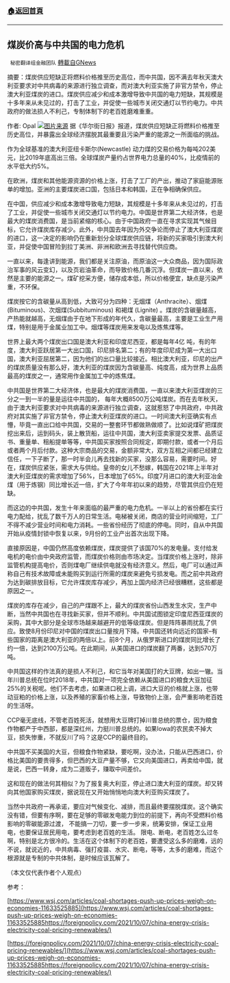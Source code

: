 ###  [:house:返回首頁](https://github.com/ourhimalayas/txt)
---


## 煤炭价高与中共国的电力危机
` 秘密翻译组金融团队` [轉載自GNews](https://gnews.org/zh-hans/1614378/)

摘要：煤炭供应短缺正将燃料价格推至历史高位，而中共国，因不满去年秋天澳大利亚要求对中共病毒的来源进行独立调查，而对澳大利亚实施了非官方禁令，停止澳大利亚煤炭的进口。煤炭供应减少和成本激增导致中共国的电力短缺，其规模是十多年来从未见过的，打击了工业，并促使一些城市关闭交通灯以节约电力。中共政府的做法损人不利己，专制体制下的老百姓磨难重重。

作者: Opal
![](https://assets.gnews.org/wp-content/uploads/2021/10/2021-10-24-OPAL.jpg)[图片来源](https://www.wsj.com)
据《华尔街日报》报道，煤炭供应短缺正将燃料价格推至历史高位，并暴露出全球经济摆脱其最重要且污染严重的能源之一所面临的挑战。

作为全球基准的澳大利亚纽卡斯尔(Newcastle) 动力煤的交易价格为每吨202美元，比2019年底高出三倍。全球煤炭产量约占世界电力总量的40%，比疫情前的水平低大约5%。

在欧洲，煤炭和其他能源资源的价格上涨，打击了工厂的产出，推动了家庭能源账单的增加。亚洲的主要煤炭进口国，包括日本和韩国，正在争相确保供应。

在中国，供应减少和成本激增导致电力短缺，其规模是十多年来从未见过的，打击了工业，并促使一些城市关闭交通灯以节约电力。中国是世界第二大经济体，也是最大的煤炭消费国，是当前紧缩的核心。由于中国政府一直在寻求实现其气候目标，它允许煤炭库存减少。此外，中共国去年因为外交争论而停止了澳大利亚煤炭的进口，这一决定的影响仍在重新划分全球煤炭供应链，将新的买家吸引到澳大利亚，并促使中国冒险到拉丁美洲、非洲和欧洲去寻找替代供应商。

一直以来，每逢讲到能源，我们都是关注原油，而原油这一大众商品，因为国际政治军事的风云变幻，以及页岩油革命，而导致价格几番沉浮。但煤炭一直以来，依然是主要的能源之一。煤矿挖采方便，储存成本低，所以价格便宜，缺点是污染严重，不环保。

煤炭按它的含碳量从高到低，大致可分为四种：无烟煤（Anthracite）、烟煤(Bituminous)、次烟煤(Subbituminous) 和褐煤 (Lignite) 。煤炭的含碳量越高，产热能就越高，无烟煤由于在地下形成的年代久，含碳量最高，主要是工业生产用煤，特别是用于金属业加工中。烟煤等煤炭用来发电以及炼焦煤等。

世界上最大两个煤炭出口国是澳大利亚和印度尼西亚，都是每年4亿 吨，有的年度，澳大利亚跃居第一大出口国，印尼排名第二；有的年度印尼成为第一大出口国，澳大利亚屈居第二，因为他们的出口量比较接近。相比澳大利亚，印尼的出产的煤炭质量没有那么好，澳大利亚的煤炭因为含碳量高、纯度高，成为世界上品质最高的煤炭之一，通常用作金属加工中的炼焦煤。

中共国是世界第二大经济体，也是最大的煤炭消费国，一直以来澳大利亚煤炭的三分之一到一半的量是运往中共国的， 每年大概8500万公吨煤炭。而在去年秋天，由于澳大利亚要求对中共病毒的来源进行独立调查，这就惹怒了中共政府，中共政府对其实施了非官方禁令，停止澳大利亚煤炭的进口。一时间澳大利亚确实有点懵，毕竟一直出口给中共国，交易的一整套环节都做熟做顺了。比如说煤矿把煤炭挖出来后，运到码头，装上散货船，运往中共国，澳大利亚卖家提交发票、品质证书、重量单、租船提单等等，中共国买家按照合同规定，即期付款，或者一个月后或者两个月后付款。这种大宗商品的交易，金额非常大，双方互相之间都已经建立信任，一下子断了，那一时半会儿再去找新的买家，没那么容易，需要时间。好在，煤炭供应紧张，需求大与供给。皇帝的女儿不愁嫁，韩国在2021年上半年对澳大利亚煤炭的需求增加了56%，日本增加了65%。印度7月进口的澳大利亚冶金煤（用于炼钢）同比增长近一倍，扩大了今年年初以来的趋势，尽管其供应仍在短缺。

而这边的中共国，发生十年来面临的最严重的电力危机。一半以上的省份都在实行电力配给，扰乱了数千万人的日常生活。电梯被关闭，商店的营业时间缩短，工厂不得不减少营业时间和电力消耗。一些省份经历了彻底的停电。同时，自从中共国开始从疫情封锁中恢复以来，9月份的工业产出首次出现下降。

直接原因是，中国仍然高度依赖煤炭，煤炭提供了该国70%的发电量。支付给发电机的电价由中央政府监管，而煤炭价格则由市场决定。当煤炭价格上涨时，除非监管机构提高电价，否则煤电厂继续供电就没有经济意义。然后，电厂可以通过声称自己有技术故障或未能购买到运行所需的煤炭来避免亏损发电。而之前中共政府为达到碳排放目标，它允许煤炭库存减少，再加上国内经济已经很糟糕，这些都是原因之一。

煤炭的库存在减少，自己的产煤跟不上，最大的煤炭省份山西发生水灾，生产中断，当然中共国也在寻找新买家，但并不顺利。中共国试图锁定印度尼西亚煤炭的采购，其中大部分是全球市场越来越避开的低等级煤炭。但是阵阵暴雨扰乱了供应。致使8月份印尼对中国的煤炭出口量按月下降。中共国还转向远近的国家–有些国家的距离是澳大利亚的两倍以上。前8个月，从俄罗斯进口的煤炭同比增长了约一倍，达到2100万公吨。在此期间，从美国进口的煤炭翻了两番，达到570万吨。

中共国这样的作法真的是损人不利己，和它当年对美国打的大豆牌，如出一辙。当年川普总统在位时2018年，中共国对一项完全依赖从美国进口的粮食大豆加征25%的关税呢。他们不去考虑，如果进口税上调，进口大豆的价格就上涨，也带动豆粕的价格上涨，以及养殖的家畜价格上涨，导致物价上涨，会严重影响老百姓的生活呀。

CCP毫无底线，不管老百姓死活，就想用大豆牌打掉川普总统的票仓，因为粮食作物都产于中西部，都是深红州，力挺川普总统的。如果Iowa的农民卖不掉大豆，损失惨重，不就反川了吗？这是CCP的最终目的。

中共国不买美国的大豆，但粮食作物紧缺，要吃啊，没办法，只能从巴西进口，价格比美国的要贵得多，但巴西的大豆产量不够，它又向美国进口，再卖给中国，就是说，巴西一转身，成为二道贩子，赚取中间差价。

这和现在的做法何其相似？为了报复奥大利亚，停止进口澳大利亚的煤炭。却又转向其他国家购买煤炭，据说现在又开始悄悄地向澳大利亚购买煤炭了。

当然中共政府一再承诺，要应对气候变化、减排，而且最终要摆脱煤炭。这个确实没有错，但要有序啊，要在足够的零碳发电能力到位的前提下，再向不受燃料价格影响的零碳能源过渡， 不能搞一刀切，要一步一步来，统筹安排，保证工业用电，也要保证居民用电，要考虑到老百姓的生活。 限电、断电，老百姓怎么过冬啊，特别是北方很冷的。生活在这个体制下的老百姓，要遭受这么多的磨难，远的不说，就说近的，中共病毒、强打疫苗、水灾、断电，等等，太多的磨难，而这个根源就是专制的中共体制，是时候应该瓦解了。

（本文仅代表作者个人观点）

参考：

[https://www.wsj.com/articles/coal-shortages-push-up-prices-weigh-on-economies-11633525885](https://www.wsj.com/articles/coal-shortages-push-up-prices-weigh-on-economies-11633525885https://foreignpolicy.com/2021/10/07/china-energy-crisis-electricity-coal-pricing-renewables/)

[https://foreignpolicy.com/2021/10/07/china-energy-crisis-electricity-coal-pricing-renewables/](https://www.wsj.com/articles/coal-shortages-push-up-prices-weigh-on-economies-11633525885https://foreignpolicy.com/2021/10/07/china-energy-crisis-electricity-coal-pricing-renewables/)
